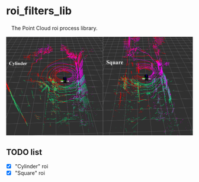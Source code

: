 # roi_filters_lib
　The Point Cloud roi process library.
<p align="center">
    <img src="figs/demo.png" width="666px" alt="Cylinder"/>
</p>


## TODO list
- [x] "Cylinder" roi
- [x] "Square" roi